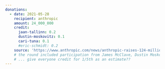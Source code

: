 ```yaml
---
donations:
  - date: 2021-05-28
    recipient: anthropic
    amount: 24_000_000
    credit:
      jaan-tallinn: 0.2
      dustin-moskovitz: 0.1
      cari-tuna: 0.1
      #eric-schmidt: 0.2
    source: 'https://www.anthropic.com/news/anthropic-raises-124-million-to-build-more-reliable-general-ai-systems'
    # the round included participation from James McClave, Dustin Moskovitz, the Center for Emerging Risk Research, Eric Schmidt (former Google CEO), and other investors
    # ... give everyone credit for 1/5th as an estimate??
---
```

